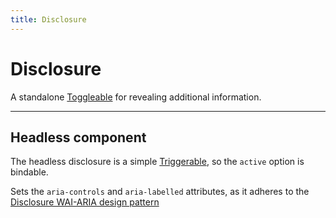 ```yaml
---
title: Disclosure
---
```


<script lang="ts">
  import Demo from "$components/Demo.svelte";
</script>

# Disclosure

A standalone [Toggleable](/mixins/toggleable) for revealing additional information.

<Demo file="./componentDemo.svelte" value="result" />

---

## Headless component

The headless disclosure is a simple [Triggerable](/mixins/triggerable), so the `active` option is bindable.

Sets the `aria-controls` and `aria-labelled` attributes, as it adheres to the [Disclosure WAI-ARIA design pattern](https://www.w3.org/WAI/ARIA/apg/patterns/disclosure/)